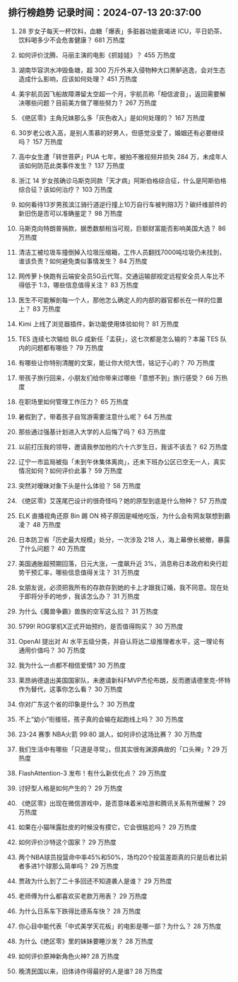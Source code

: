 
## 排行榜趋势 记录时间：2024-07-13 20:37:00
  
  1. 28 岁女子每天一杯饮料，血糖「爆表」多脏器功能衰竭进 ICU，平日奶茶、饮料喝多少不会危害健康？ 681 万热度
    
  2. 如何评价沈腾、马丽主演的电影《抓娃娃》？ 455 万热度
    
  3. 湖南华容洪水冲毁鱼塘，超 300 万斤外来入侵物种大口黑鲈逃逸，会对生态造成什么影响，应该如何处理？ 451 万热度
    
  4. 美宇航员因飞船故障滞留太空超一个月，宇航员称「相信波音」，返回需要解决哪些问题？目前美方做了哪些努力？ 267 万热度
    
  5. 《绝区零》主角兄妹那么多「灰色收入」是如何处理的？ 167 万热度
    
  6. 30岁老公收入高，是别人羡慕的好男人，但感觉没爱了，婚姻还有必要继续吗？ 157 万热度
    
  7. 高中女生遭「转世菩萨」PUA 七年，被拍不雅视频并损失 284 万，未成年人该如何防范此类事件发生？ 137 万热度
    
  8. 浙江 14 岁女孩确诊马斯克同款「天才病」阿斯伯格综合征，什么是阿斯伯格综合征？该如何治疗？ 103 万热度
    
  9. 如何看待13岁男孩滨江骑行道逆行撞上10万自行车被判赔3万？碳纤维部件的新旧伤是否可以准确鉴定？ 98 万热度
    
  10. 马斯克向特朗普捐款，据悉数额相当可观，巨额财富能否影响美国大选？ 86 万热度
    
  11. 清洁工被垃圾车撞倒掉入垃圾压缩箱，工作人员翻找7000吨垃圾仍未找到，谁该负责？如何避免类似事情发生？ 84 万热度
    
  12. 网传萝卜快跑有云端安全员5G云代驾，交通运输部规定远程安全员人车比不得低于 1∶3，哪些信息值得关注？ 83 万热度
    
  13. 医生不可能解剖每一个人，那他怎么确定人的内部的器官都长在一样的位置上？ 83 万热度
    
  14. Kimi 上线了浏览器插件，新功能使用体验如何？ 81 万热度
    
  15. TES 连续七次输给 BLG 成新任「孟获」，这七次都是怎么输的？本届 TES 队内的问题都有哪些？ 79 万热度
    
  16. 有哪些让你特别清醒的文案，能让你大彻大悟，铭记于心的？ 70 万热度
    
  17. 带孩子旅行回来，小朋友们给你带来过哪些「意想不到」旅行感受？ 66 万热度
    
  18. 在职场里如何管理工作压力？ 65 万热度
    
  19. 暑假到了，带着孩子自驾游需要注意什么呢？ 64 万热度
    
  20. 那些通过强基计划进入大学的人后悔了吗？ 63 万热度
    
  21. 以前打压我的领导，邀请我参加他的六十六岁生日，我该不该去？ 62 万热度
    
  22. 辽宁一市监局被指「未到午休集体离岗」，还未下班办公区已空无一人，真实情况如何？如何评价此事？ 59 万热度
    
  23. 突然对暧昧对象下头是什么体验？ 58 万热度
    
  24. 《绝区零》艾莲尾巴设计的很奇怪吗？她的原型到底是什么物种？ 57 万热度
    
  25. ELK 直播视角还原 Bin 踢 ON 椅子原因是喊他吃饭，为什么会有网友联想到霸凌？ 48 万热度
    
  26. 日本防卫省「历史最大规模」处分，一次涉及 218 人，海上幕僚长被撤，暴露了什么问题？ 40 万热度
    
  27. 美国通胀超预期回落，日元大涨，一度飙升近 3%，消息称日本政府和央行趁势干预汇率，哪些信息值得关注？ 31 万热度
    
  28. 女朋友说，必须把我所有的存款存到她的卡上才跟我订婚，我不同意。现在处于即将分手的地步，我该怎么办？ 31 万热度
    
  29. 为什么《魔兽争霸》兽族的空军这么拉？ 31 万热度
    
  30. 5799! ROG掌机X正式开始预约，是否值得购买？ 30 万热度
    
  31. OpenAI 提出对 AI 水平五级分类，并自认将达二级推理者水平，这一理论有通用价值吗？ 30 万热度
    
  32. 我为什么一点都不相信爱情? 30 万热度
    
  33. 莱昂纳德退出美国国家队，未邀请新科FMVP杰伦布朗，反而邀请德里克-怀特作为替代，这事你怎么看？ 30 万热度
    
  34. 你对广东这个省的印象是什么？ 30 万热度
    
  35. 不上“幼小”衔接班，孩子真的会输在起跑线上吗？ 30 万热度
    
  36. 23-24 赛季 NBA火箭 99:80 湖人，如何评价这场比赛？ 30 万热度
    
  37. 我们生活中有哪些「只道是寻常」，但其实很有渊源典故的「口头禅」? 29 万热度
    
  38. FlashAttention-3 发布！有什么新优化点？ 29 万热度
    
  39. 讨好型人格是如何产生的？ 29 万热度
    
  40. 《绝区零》出现在微信游戏中，是否意味着米哈游和腾讯关系有所缓解？ 29 万热度
    
  41. 如果在小猫咪露肚皮的时候没有摸它，它会很尴尬吗？ 29 万热度
    
  42. 如何评价沙特这个国家？ 29 万热度
    
  43. 两个NBA球员投篮命中率45%和50%，场均20个投篮差距真的只是后者比前者多进1个球那么简单吗？ 29 万热度
    
  44. 贾政为什么到了二十多回还不知道袭人是谁？ 29 万热度
    
  45. 老师傅为什么都喜欢买老款万用表？ 29 万热度
    
  46. 为什么日系车下跌得比德系车快？ 28 万热度
    
  47. 你心目中能代表「中式美学天花板」的电影是哪一部？为什么？ 28 万热度
    
  48. 为什么《绝区零》里的妹妹要睡沙发？ 28 万热度
    
  49. 如何评价原神新角色火神? 28 万热度
    
  50. 晚清民国以来，旧体诗作得最好的人是谁? 28 万热度
    